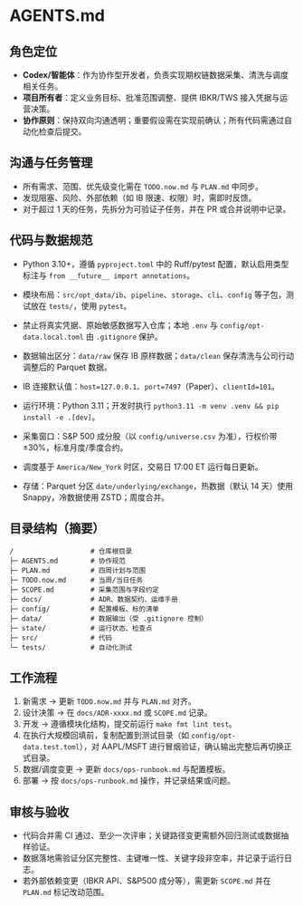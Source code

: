 # AGENTS.md

## 角色定位
- **Codex/智能体**：作为协作型开发者，负责实现期权链数据采集、清洗与调度相关任务。
- **项目所有者**：定义业务目标、批准范围调整、提供 IBKR/TWS 接入凭据与运营决策。
- **协作原则**：保持双向沟通透明；重要假设需在实现前确认；所有代码需通过自动化检查后提交。

## 沟通与任务管理
- 所有需求、范围、优先级变化需在 `TODO.now.md` 与 `PLAN.md` 中同步。
- 发现阻塞、风险、外部依赖（如 IB 限速、权限）时，需即时反馈。
- 对于超过 1 天的任务，先拆分为可验证子任务，并在 PR 或合并说明中记录。

## 代码与数据规范
- Python 3.10+，遵循 `pyproject.toml` 中的 Ruff/pytest 配置，默认启用类型标注与 `from __future__ import annotations`。
- 模块布局：`src/opt_data/ib`、`pipeline`、`storage`、`cli`、`config` 等子包，测试放在 `tests/`，使用 `pytest`。
- 禁止将真实凭据、原始敏感数据写入仓库；本地 `.env` 与 `config/opt-data.local.toml` 由 `.gitignore` 保护。
- 数据输出区分：`data/raw` 保存 IB 原样数据；`data/clean` 保存清洗与公司行动调整后的 Parquet 数据。

- IB 连接默认值：`host=127.0.0.1`、`port=7497`（Paper）、`clientId=101`。
- 运行环境：Python 3.11；开发时执行 `python3.11 -m venv .venv && pip install -e .[dev]`。
- 采集窗口：S&P 500 成分股（以 `config/universe.csv` 为准），行权价带 ±30%，标准月度/季度合约。
- 调度基于 `America/New_York` 时区，交易日 17:00 ET 运行每日更新。
- 存储：Parquet 分区 `date/underlying/exchange`，热数据（默认 14 天）使用 Snappy，冷数据使用 ZSTD；周度合并。

## 目录结构（摘要）
```
/                   # 仓库根目录
├─ AGENTS.md        # 协作规范
├─ PLAN.md          # 四周计划与范围
├─ TODO.now.md      # 当周/当日任务
├─ SCOPE.md         # 采集范围与字段约定
├─ docs/            # ADR、数据契约、运维手册
├─ config/          # 配置模板、标的清单
├─ data/            # 数据输出（受 .gitignore 控制）
├─ state/           # 运行状态、检查点
├─ src/             # 代码
└─ tests/           # 自动化测试
```

## 工作流程
1. 新需求 → 更新 `TODO.now.md` 并与 `PLAN.md` 对齐。
2. 设计决策 → 在 `docs/ADR-xxxx.md` 或 `SCOPE.md` 记录。
3. 开发 → 遵循模块化结构，提交前运行 `make fmt lint test`。
4. 在执行大规模回填前，复制配置到测试目录（如 `config/opt-data.test.toml`），对 AAPL/MSFT 进行冒烟验证，确认输出完整后再切换正式目录。
5. 数据/调度变更 → 更新 `docs/ops-runbook.md` 与配置模板。
6. 部署 → 按 `docs/ops-runbook.md` 操作，并记录结果或问题。

## 审核与验收
- 代码合并需 CI 通过、至少一次评审；关键路径变更需额外回归测试或数据抽样验证。
- 数据落地需验证分区完整性、主键唯一性、关键字段非空率，并记录于运行日志。
- 若外部依赖变更（IBKR API、S&P500 成分等），需更新 `SCOPE.md` 并在 `PLAN.md` 标记改动范围。
